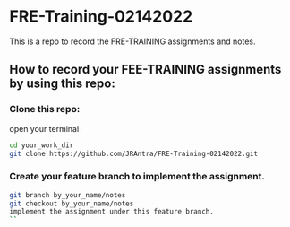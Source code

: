 # FRE-Training-02142022

This is a repo to record the FRE-TRAINING assignments and notes.
## How to record your FEE-TRAINING assignments by using this repo:
### Clone this repo:
open your terminal
```bash
cd your_work_dir
git clone https://github.com/JRAntra/FRE-Training-02142022.git
```
### Create your feature branch to implement the assignment.
```bash
git branch by_your_name/notes
git checkout by_your_name/notes
implement the assignment under this feature branch.
``
